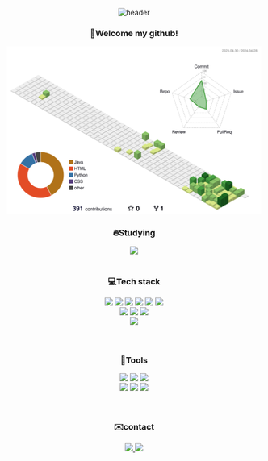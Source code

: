 <div align="center">
  
![header](https://capsule-render.vercel.app/api?type=venom&height=200&section=header&text=Welcome!&fontSize=70)
### <p>🫡Welcome my github!</p>

![](./profile-3d-contrib/profile-green-animate.svg)

### 🔥Studying
<div>
  <a href="https://hulking-flea-2e8.notion.site/5bdd97c53b954855af8a46848b83def2?pvs=4">
    <img src="https://img.shields.io/badge/notion-000000?style=plastic&logo=notion&logoColor=#ECD53F">
  </a>
</div><br>

### 💻Tech stack 
<div>
  <div>
    <img src="https://img.shields.io/badge/Java-FF0000?style=plastic&logo=Java&logoColor=#ECD53F">
    <img src="https://img.shields.io/badge/Spring-6db33f?style=plastic&logo=spring&logoColor=white">
    <img src="https://img.shields.io/badge/SpringBoot-6db33f?style=plastic&logo=springboot&logoColor=white">
    <img src="https://img.shields.io/badge/Thymeleaf-6db33f?style=plastic&logo=thymeleaf&logoColor=white">
    <img src="https://img.shields.io/badge/Oracle-F80000?style=plastic&logo=oracle&logoColor=white">
    <img src="https://img.shields.io/badge/MySQL-4479A1?style=plastic&logo=mysql&logoColor=white">
  </div>
  <div>  
    <img src="https://img.shields.io/badge/HTML5-E34F26?style=plastic&logo=html5&logoColor=white">
    <img src="https://img.shields.io/badge/CSS3-1572B6?style=plastic&logo=css3&logoColor=white">
    <img src="https://img.shields.io/badge/JavaScript-F7DF1E?style=plastic&logo=javascript&logoColor=white">
  </div>
  <div>
    <img src="https://img.shields.io/badge/Gradle-02303A?style=plastic&logo=gradle&logoColor=white">
  </div>
</div><br><br>

### 🔧Tools
<div>
    <div>
      <img src="https://img.shields.io/badge/INTELLIJ%20IDEA-000000?style=plastic&logo=INTELLIJ%20IDEA&logoColor=white"></img>
      <img src="https://img.shields.io/badge/Eclipse IDE-2C2255?style=plastic&logo=Eclipse IDE&logoColor=white"></img>
      <img src="https://img.shields.io/badge/VISUAL%20STUDIO%20CODE-007ACC?style=plastic&logo=VISUAL%20STUDIO%20CODE&logoColor=white"></img>
    </div>
    <div>
      <img src="https://img.shields.io/badge/VISUAL%20STUDIO-5C2D91?style=plastic&logo=VISUAL%20STUDIO&logoColor=white"></img>
      <img src="https://img.shields.io/badge/GITHUB-181717?style=plastic&logo=GITHUB&logoColor=white"></img>
      <img src="https://img.shields.io/badge/Figma-F24E1E?style=plastic&logo=figma&logoColor=white"></img>
    </div>
</div><br><br>

### ✉️contact
<div>
  <a href="mailto:0629psw@gmail.com">
    <img src="https://img.shields.io/badge/0629psw@gmail.com-D14836?style=plastic&logo=gmail&logoColor=white"/>
  </a>
  <a href="mailto:0629sw@naver.com">
    <img src="https://img.shields.io/badge/0629sw@naver.com-03C75A?style=plastic&logo=naver&logoColor=white"/>
  </a>
</div><br>


</div>
